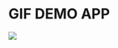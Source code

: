 # GIF DEMO APP
![](lhttps://github.com/HizkiaK007/Metric-Converter_HizkiaKodoati_IONIC/blob/master/Recording%202024-09-19%20170921.gif)
